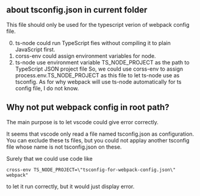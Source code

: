 ## about tsconfig.json in current folder
This file should only be used for the typescript verion of webpack config file.

0. ts-node could run TypeScript fies without compiling it to plain JavaScript first.
1. corss-env could assign environment variables for node.
2. ts-node use environment variable TS_NODE_PROJECT as the path to TypeScript JSON project file
So, we could use corss-env to assign process.env.TS_NODE_PROJECT as this file to let ts-node use as tsconfig.
As for why webpack will use ts-node automatically for ts config file, I do not know.


## Why not put webpack config in root path?
The main purpose is to let vscode could give error correctly.

It seems that vscode only read a file named tsconfig.json as configuration.
You can exclude these ts files, but you could not applay another tsconfig file whose name is not tsconfig.json on these.

Surely that we could use code like
```
cross-env TS_NODE_PROJECT=\"tsconfig-for-webpack-config.json\" webpack"
```
to let it run correctly, but it would just display error.
